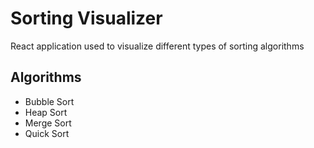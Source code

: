 # Sorting Visualizer
React application used to visualize different types of sorting algorithms <br />
## Algorithms
- Bubble Sort <br />
- Heap Sort <br />
- Merge Sort <br />
- Quick Sort <br />
